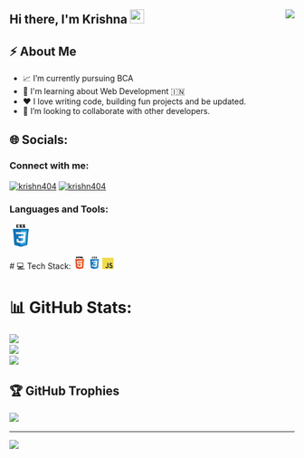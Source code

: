 ## Hi there, I'm Krishna <img src="https://raw.githubusercontent.com/MartinHeinz/MartinHeinz/master/wave.gif" width="25px" height="25px"><img align="right" src="https://komarev.com/ghpvc/?username=AdityaTrivedi14" />
## ⚡ About Me
- 📈 I’m currently pursuing BCA 
- 💼 I'm learning about Web Development 🇮🇳
- ❤️ I love writing code, building fun projects and be updated.
- 💬 I’m looking to collaborate with other developers.


## 🌐 Socials:

<h3 align="left">Connect with me:</h3>
<p align="left">
<a href="https://linkedin.com/in/krishn404" target="blank"><img align="center" src="https://raw.githubusercontent.com/rahuldkjain/github-profile-readme-generator/master/src/images/icons/Social/linked-in-alt.svg" alt="krishn404" height="30" width="40" /></a>
<a href="https://auth.geeksforgeeks.org/user/krishn404/?utm_source=geeksforgeeks&utm_medium=my_profile&utm_campaign=auth_user" target="blank"><img align="center" src="https://raw.githubusercontent.com/rahuldkjain/github-profile-readme-generator/master/src/images/icons/Social/geeks-for-geeks.svg" alt="krishn404" height="30" width="40" /></a>
</p>

<h3 align="left">Languages and Tools:</h3>
<p align="left"> <a href="https://www.w3schools.com/css/" target="_blank" rel="noreferrer"> <img src="https://raw.githubusercontent.com/devicons/devicon/master/icons/css3/css3-original-wordmark.svg" alt="css3" width="40" height="40"/> </a> </p>
# 💻 Tech Stack:
<code><img alt="HTML5" width="22px" src="https://raw.githubusercontent.com/github/explore/80688e429a7d4ef2fca1e82350fe8e3517d3494d/topics/html/html.png" /></code>
<code><img alt="CSS3" width="22px" src="https://raw.githubusercontent.com/github/explore/80688e429a7d4ef2fca1e82350fe8e3517d3494d/topics/css/css.png" /></code>
<code><img alt="JavaScript" width="20px" src="https://raw.githubusercontent.com/github/explore/80688e429a7d4ef2fca1e82350fe8e3517d3494d/topics/javascript/javascript.png" /></code>

# 📊 GitHub Stats:
![](https://github-readme-stats.vercel.app/api?username=krishn404&theme=nightowl&hide_border=false&include_all_commits=false&count_private=false)<br/>
![](https://github-readme-streak-stats.herokuapp.com/?user=krishn404&theme=nightowl&hide_border=false)<br/>
![](https://github-readme-stats.vercel.app/api/top-langs/?username=krishn404&theme=nightowl&hide_border=false&include_all_commits=false&count_private=false&layout=compact)

## 🏆 GitHub Trophies
![](https://github-profile-trophy.vercel.app/?username=krishn404&theme=nord&no-frame=true&no-bg=true&margin-w=4)

---
[![](https://visitcount.itsvg.in/api?id=krishn404&icon=0&color=0)](https://visitcount.itsvg.in)

